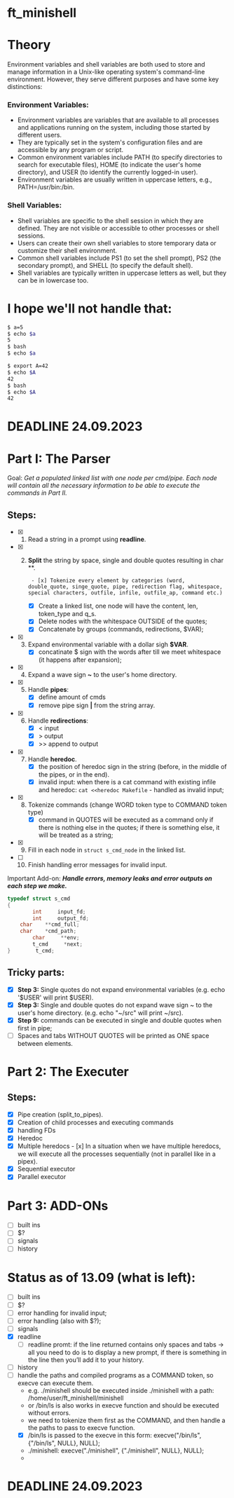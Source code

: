 # ft_minishell

# Theory 

Environment variables and shell variables are both used to store and manage information in a Unix-like operating system's command-line environment. However, they serve different purposes and have some key distinctions:

### Environment Variables:

- Environment variables are variables that are available to all processes and applications running on the system, including those started by different users.
- They are typically set in the system's configuration files and are accessible by any program or script.
- Common environment variables include PATH (to specify directories to search for executable files), HOME (to indicate the user's home directory), and USER (to identify the currently logged-in user).
- Environment variables are usually written in uppercase letters, e.g., PATH=/usr/bin:/bin.

### Shell Variables:

- Shell variables are specific to the shell session in which they are defined. They are not visible or accessible to other processes or shell sessions.
- Users can create their own shell variables to store temporary data or customize their shell environment.
- Common shell variables include PS1 (to set the shell prompt), PS2 (the secondary prompt), and SHELL (to specify the default shell).
- Shell variables are typically written in uppercase letters as well, but they can be in lowercase too.

# I hope we'll not handle that: 
``` Bash
$ a=5
$ echo $a
5
$ bash
$ echo $a

$ export A=42
$ echo $A
42
$ bash 
$ echo $A
42

```

# DEADLINE 24.09.2023

# Part I: The Parser

Goal: *Get a populated linked list with one node per cmd/pipe. Each node will contain all the necessary information to be able to execute the commands in Part II.*

## Steps:

- [x] 1. Read a string in a prompt using **readline**.
- [x] 2. **Split** the string by space, single and double quotes resulting in char **.
     
          - [x] Tokenize every element by categories (word, double_quote, singe_quote, pipe, redirection flag, whitespace, special characters, outfile, infile, outfile_ap, command etc.)
     - [x] Create a linked list, one node will have the content, len, token_type and q_s.
     - [x] Delete nodes with the whitespace OUTSIDE of the quotes;
     - [x] Concatenate by groups (commands, redirections, $VAR); 
- [x] 3. Expand environmental variable with a dollar sigh **$VAR**.
     - [x] concatinate $ sign with the words after till we meet whitespace (it happens after expansion);
- [x] 4. Expand a wave sign **~** to the user's home directory.
- [x] 5. Handle **pipes**:
     - [x] define amount of cmds
     - [x] remove pipe sign **|** from the string array. 
- [x] 6. Handle **redirections**:
     - [x] < input 
     - [x] \> output 
     - [x] \>> append to output
- [x] 7. Handle **heredoc**.
     - [x] the position of heredoc sign in the string (before, in the middle of the pipes, or in the end).
     - [x] invalid input: when there is a cat command with existing infile and heredoc: ``` cat <<heredoc Makefile ``` - handled as invalid input; 
- [x] 8. Tokenize commands (change WORD token type to COMMAND token type)
     - [x] command in QUOTES will be executed as a command only if there is nothing else in the quotes; if there is something else, it will be treated as a string;
- [x] 9. Fill in each node in ``` struct s_cmd_node ``` in the linked list.
- [ ] 10. Finish handling error messages for invalid input.

Important Add-on: ***Handle errors, memory leaks and error outputs on each step we make.***

```C
typedef struct s_cmd
{
        int     input_fd;
        int     output_fd;
    char    **cmd_full;
    char    *cmd_path;
        char     **env;
        t_cmd     *next;
}        t_cmd;
```

## Tricky parts:

- [x] **Step 3:** Single quotes do not expand environmental variables (e.g. echo '$USER' will print $USER).
- [x] **Step 3:** Single and double quotes do not expand wave sign ~ to the user's home directory. (e.g. echo "~/src" will print ~/src).
- [x] **Step 9:** commands can be executed in single and double quotes when first in pipe; 
- [ ] Spaces and tabs WITHOUT QUOTES will be printed as ONE space between elements.

# Part 2: The Executer

## Steps:
- [x] Pipe creation (split_to_pipes).
- [x] Creation of child processes and executing commands
- [x] handling FDs
- [x] Heredoc
- [x] Multiple heredocs
      - [x] In a situation when we have multiple heredocs, we will execute all the processes sequentially (not in parallel like in a pipex).
- [x] Sequential executor
- [x] Parallel executor

# Part 3: ADD-ONs

- [ ] built ins
- [ ] $?
- [ ] signals
- [ ] history

# Status as of 13.09 (what is left):

- [ ] built ins
- [ ] $?
- [ ] error handling for invalid input;
- [ ] error handling (also with $?);
- [ ] signals
- [x] readline
     - [ ] readline promt: if the line returned contains only spaces and tabs → all you need to do is to display a new prompt, if there is something in the line then you’ll add it to your history.
- [ ] history
- [ ] handle the paths and compiled programs as a COMMAND token, so execve can execute them.
     - e.g. ./minishell should be executed inside ./minishell with a path: /home/user/ft_minishell/minishell
     - or /bin/ls is also works in execve function and should be executed without errors.
     - we need to tokenize them first as the COMMAND, and then handle a the paths to pass to execve function.
     -  [x] /bin/ls is passed to the execve in this form: execve("/bin/ls", {"/bin/ls", NULL}, NULL);
     - ./minishell: execve("./minishell", {"./minishell", NULL}, NULL);
     - 
# DEADLINE 24.09.2023

